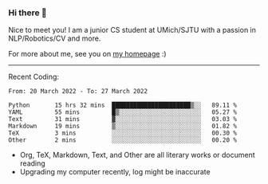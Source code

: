### Hi there 👋

Nice to meet you! I am a junior CS student at UMich/SJTU with a passion in NLP/Robotics/CV and more. 

For more about me, see you on [my homepage](https://jiayipan.me) :)

---

Recent Coding:
<!--START_SECTION:waka-->

```text
From: 20 March 2022 - To: 27 March 2022

Python       15 hrs 32 mins  ██████████████████████▒░░   89.11 %
YAML         55 mins         █▒░░░░░░░░░░░░░░░░░░░░░░░   05.27 %
Text         31 mins         ▓░░░░░░░░░░░░░░░░░░░░░░░░   03.03 %
Markdown     19 mins         ▒░░░░░░░░░░░░░░░░░░░░░░░░   01.82 %
TeX          3 mins          ░░░░░░░░░░░░░░░░░░░░░░░░░   00.30 %
Other        2 mins          ░░░░░░░░░░░░░░░░░░░░░░░░░   00.20 %
```

<!--END_SECTION:waka-->
- Org, TeX, Markdown, Text, and Other are all literary works or document reading
- Upgrading my computer recently, log might be inaccurate
